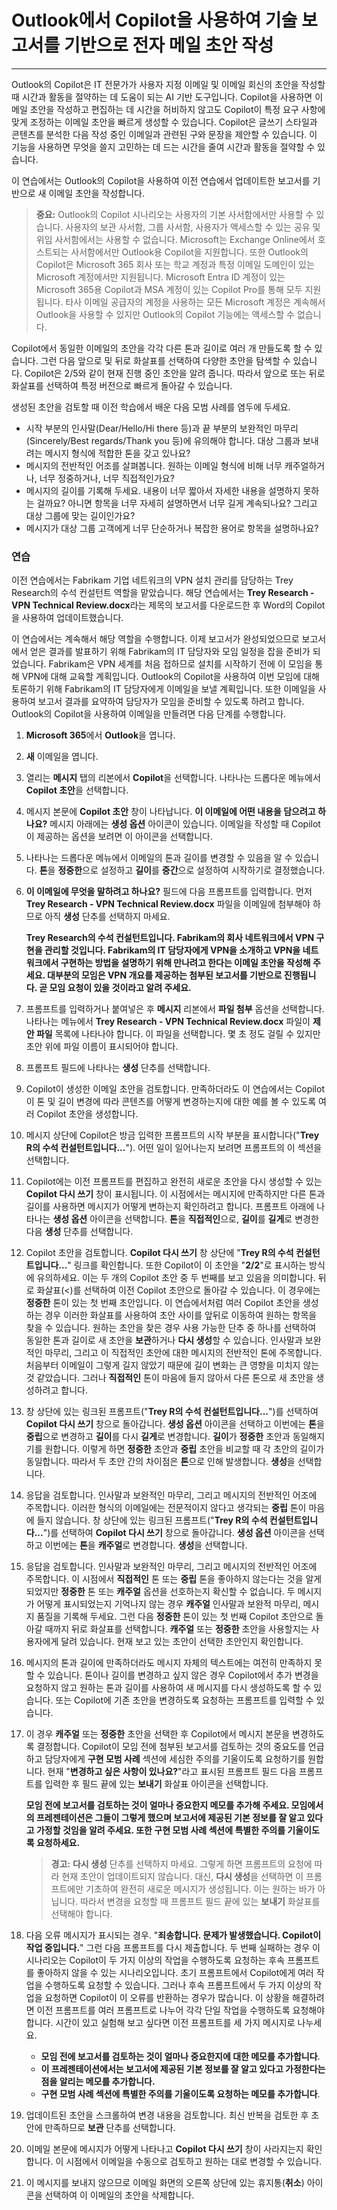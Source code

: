 
# Outlook에서 Copilot을 사용하여 기술 보고서를 기반으로 전자 메일 초안 작성
---
Outlook의 Copilot은 IT 전문가가 사용자 지정 이메일 및 이메일 회신의 초안을 작성할 때 시간과 활동을 절약하는 데 도움이 되는 AI 기반 도구입니다. Copilot을 사용하면 이메일 초안을 작성하고 편집하는 데 시간을 허비하지 않고도 Copilot이 특정 요구 사항에 맞게 조정하는 이메일 초안을 빠르게 생성할 수 있습니다. Copilot은 글쓰기 스타일과 콘텐츠를 분석한 다음 작성 중인 이메일과 관련된 구와 문장을 제안할 수 있습니다. 이 기능을 사용하면 무엇을 쓸지 고민하는 데 드는 시간을 줄여 시간과 활동을 절약할 수 있습니다.

이 연습에서는 Outlook의 Copilot을 사용하여 이전 연습에서 업데이트한 보고서를 기반으로 새 이메일 초안을 작성합니다.

> **중요:** Outlook의 Copilot 시나리오는 사용자의 기본 사서함에서만 사용할 수 있습니다. 사용자의 보관 사서함, 그룹 사서함, 사용자가 액세스할 수 있는 공유 및 위임 사서함에서는 사용할 수 없습니다. Microsoft는 Exchange Online에서 호스트되는 사서함에서만 Outlook용 Copilot을 지원합니다. 또한 Outlook의 Copilot은 Microsoft 365 회사 또는 학교 계정과 특정 이메일 도메인이 있는 Microsoft 계정에서만 지원됩니다. Microsoft Entra ID 계정이 있는 Microsoft 365용 Copilot과 MSA 계정이 있는 Copilot Pro를 통해 모두 지원됩니다. 타사 이메일 공급자의 계정을 사용하는 모든 Microsoft 계정은 계속해서 Outlook을 사용할 수 있지만 Outlook의 Copilot 기능에는 액세스할 수 없습니다.

Copilot에서 동일한 이메일의 초안을 각각 다른 톤과 길이로 여러 개 만들도록 할 수 있습니다. 그런 다음 앞으로 및 뒤로 화살표를 선택하여 다양한 초안을 탐색할 수 있습니다. Copilot은 2/5와 같이 현재 진행 중인 초안을 알려 줍니다. 따라서 앞으로 또는 뒤로 화살표를 선택하여 특정 버전으로 빠르게 돌아갈 수 있습니다.

생성된 초안을 검토할 때 이전 학습에서 배운 다음 모범 사례를 염두에 두세요.

 -  시작 부분의 인사말(Dear/Hello/Hi there 등)과 끝 부분의 보완적인 마무리(Sincerely/Best regards/Thank you 등)에 유의해야 합니다. 대상 그룹과 보내려는 메시지 형식에 적합한 톤을 갖고 있나요?
 -  메시지의 전반적인 어조를 살펴봅니다. 원하는 이메일 형식에 비해 너무 캐주얼하거나, 너무 정중하거나, 너무 직접적인가요?
 -  메시지의 길이를 기록해 두세요. 내용이 너무 짧아서 자세한 내용을 설명하지 못하는 걸까요? 아니면 항목을 너무 자세히 설명하면서 너무 길게 계속되나요? 그리고 대상 그룹에 맞는 길이인가요?
 -  메시지가 대상 그룹 고객에게 너무 단순하거나 복잡한 용어로 항목을 설명하나요?

### 연습

이전 연습에서는 Fabrikam 기업 네트워크의 VPN 설치 관리를 담당하는 Trey Research의 수석 컨설턴트 역할을 맡았습니다. 해당 연습에서는 **Trey Research - VPN Technical Review.docx**라는 제목의 보고서를 다운로드한 후 Word의 Copilot을 사용하여 업데이트했습니다.

이 연습에서는 계속해서 해당 역할을 수행합니다. 이제 보고서가 완성되었으므로 보고서에서 얻은 결과를 발표하기 위해 Fabrikam의 IT 담당자와 모임 일정을 잡을 준비가 되었습니다. Fabrikam은 VPN 세계를 처음 접하므로 설치를 시작하기 전에 이 모임을 통해 VPN에 대해 교육할 계획입니다. Outlook의 Copilot을 사용하여 이번 모임에 대해 토론하기 위해 Fabrikam의 IT 담당자에게 이메일을 보낼 계획입니다. 또한 이메일을 사용하여 보고서 결과를 요약하여 담당자가 모임을 준비할 수 있도록 하려고 합니다. Outlook의 Copilot을 사용하여 이메일을 만들려면 다음 단계를 수행합니다.

1.  **Microsoft 365**에서 **Outlook**을 엽니다.
2.  **새** 이메일을 엽니다.
3.  열리는 **메시지** 탭의 리본에서 **Copilot**을 선택합니다. 나타나는 드롭다운 메뉴에서 **Copilot 초안**을 선택합니다.
4.  메시지 본문에 **Copilot 초안** 창이 나타납니다. **이 이메일에 어떤 내용을 담으려고 하나요?** 메시지 아래에는 **생성 옵션** 아이콘이 있습니다. 이메일을 작성할 때 Copilot이 제공하는 옵션을 보려면 이 아이콘을 선택합니다.
5.  나타나는 드롭다운 메뉴에서 이메일의 톤과 길이를 변경할 수 있음을 알 수 있습니다. **톤**을 **정중한**으로 설정하고 **길이**를 **중간**으로 설정하여 시작하기로 결정했습니다.
6.  **이 이메일에 무엇을 말하려고 하나요?** 필드에 다음 프롬프트를 입력합니다. 먼저 **Trey Research - VPN Technical Review.docx** 파일을 이메일에 첨부해야 하므로 아직 **생성** 단추를 선택하지 마세요.
    
    **Trey Research의 수석 컨설턴트입니다. Fabrikam의 회사 네트워크에서 VPN 구현을 관리할 것입니다. Fabrikam의 IT 담당자에게 VPN을 소개하고 VPN을 네트워크에서 구현하는 방법을 설명하기 위해 만나려고 한다는 이메일 초안을 작성해 주세요. 대부분의 모임은 VPN 개요를 제공하는 첨부된 보고서를 기반으로 진행됩니다. 곧 모임 요청이 있을 것이라고 알려 주세요.** 
7.  프롬프트를 입력하거나 붙여넣은 후 **메시지** 리본에서 **파일 첨부** 옵션을 선택합니다. 나타나는 메뉴에서 **Trey Research - VPN Technical Review.docx** 파일이 **제안 파일** 목록에 나타나야 합니다. 이 파일을 선택합니다. 몇 초 정도 걸릴 수 있지만 초안 위에 파일 이름이 표시되어야 합니다.
8.  프롬프트 필드에 나타나는 **생성** 단추를 선택합니다.
9.  Copilot이 생성한 이메일 초안을 검토합니다. 만족하더라도 이 연습에서는 Copilot이 톤 및 길이 변경에 따라 콘텐츠를 어떻게 변경하는지에 대한 예를 볼 수 있도록 여러 Copilot 초안을 생성합니다.
10. 메시지 상단에 Copilot은 방금 입력한 프롬프트의 시작 부분을 표시합니다("**Trey R의 수석 컨설턴트입니다...**"). 어떤 일이 일어나는지 보려면 프롬프트의 이 섹션을 선택합니다.
11. Copilot에는 이전 프롬프트를 편집하고 완전히 새로운 초안을 다시 생성할 수 있는 **Copilot 다시 쓰기** 창이 표시됩니다. 이 시점에서는 메시지에 만족하지만 다른 톤과 길이를 사용하면 메시지가 어떻게 변하는지 확인하려고 합니다. 프롬프트 아래에 나타나는 **생성 옵션** 아이콘을 선택합니다. **톤**을 **직접적인**으로, **길이**를 **길게**로 변경한 다음 **생성** 단추를 선택합니다.
12. Copilot 초안을 검토합니다. **Copilot 다시 쓰기** 창 상단에 "**Trey R의 수석 컨설턴트입니다...**" 링크를 확인합니다. 또한 Copilot이 이 초안을 "**2/2**"로 표시하는 방식에 유의하세요. 이는 두 개의 Copilot 초안 중 두 번째를 보고 있음을 의미합니다. 뒤로 화살표(&lt;)를 선택하여 이전 Copilot 초안으로 돌아갈 수 있습니다. 이 경우에는 **정중한** 톤이 있는 첫 번째 초안입니다. 이 연습에서처럼 여러 Copilot 초안을 생성하는 경우 이러한 화살표를 사용하여 초안 사이를 앞뒤로 이동하여 원하는 항목을 찾을 수 있습니다. 원하는 초안을 찾은 경우 사용 가능한 단추 중 하나를 선택하여 동일한 톤과 길이로 새 초안을 **보관**하거나 **다시 생성**할 수 있습니다. 인사말과 보완적인 마무리, 그리고 이 직접적인 초안에 대한 메시지의 전반적인 톤에 주목합니다. 처음부터 이메일이 그렇게 길지 않았기 때문에 길이 변화는 큰 영향을 미치지 않는 것 같았습니다. 그러나 **직접적인** 톤이 마음에 들지 않아서 다른 톤으로 새 초안을 생성하려고 합니다.
13. 창 상단에 있는 링크된 프롬프트("**Trey R의 수석 컨설턴트입니다...**")를 선택하여 **Copilot 다시 쓰기** 창으로 돌아갑니다. **생성 옵션** 아이콘을 선택하고 이번에는 **톤**을 **중립**으로 변경하고 **길이**를 다시 **길게**로 변경합니다. **길이**가 **정중한** 초안과 동일해지기를 원합니다. 이렇게 하면 **정중한** 초안과 **중립** 초안을 비교할 때 각 초안의 길이가 동일합니다. 따라서 두 초안 간의 차이점은 **톤**으로 인해 발생합니다. **생성**을 선택합니다.
14. 응답을 검토합니다. 인사말과 보완적인 마무리, 그리고 메시지의 전반적인 어조에 주목합니다. 이러한 형식의 이메일에는 전문적이지 않다고 생각되는 **중립** 톤이 마음에 들지 않습니다. 창 상단에 있는 링크된 프롬프트("**Trey R의 수석 컨설턴트입니다...**")를 선택하여 **Copilot 다시 쓰기** 창으로 돌아갑니다. **생성 옵션** 아이콘을 선택하고 이번에는 **톤**을 **캐주얼**로 변경합니다. **생성**을 선택합니다.
15. 응답을 검토합니다. 인사말과 보완적인 마무리, 그리고 메시지의 전반적인 어조에 주목합니다. 이 시점에서 **직접적인** 톤 또는 **중립** 톤을 좋아하지 않는다는 것을 알게 되었지만 **정중한** 톤 또는 **캐주얼** 옵션을 선호하는지 확신할 수 없습니다. 두 메시지가 어떻게 표시되었는지 기억나지 않는 경우 **캐주얼** 인사말과 보완적 마무리, 메시지 품질을 기록해 두세요. 그런 다음 **정중한** 톤이 있는 첫 번째 Copilot 초안으로 돌아갈 때까지 뒤로 화살표를 선택합니다. **캐주얼** 또는 **정중한** 초안을 사용할지는 사용자에게 달려 있습니다. 현재 보고 있는 초안이 선택한 초안인지 확인합니다.
16. 메시지의 톤과 길이에 만족하더라도 메시지 자체의 텍스트에는 여전히 만족하지 못할 수 있습니다. 톤이나 길이를 변경하고 싶지 않은 경우 Copilot에서 추가 변경을 요청하지 않고 원하는 톤과 길이를 사용하여 새 메시지를 다시 생성하도록 할 수 있습니다. 또는 Copilot에 기존 초안을 변경하도록 요청하는 프롬프트를 입력할 수 있습니다.
17. 이 경우 **캐주얼** 또는 **정중한** 초안을 선택한 후 Copilot에서 메시지 본문을 변경하도록 결정합니다. Copilot이 모임 전에 첨부된 보고서를 검토하는 것의 중요도를 언급하고 담당자에게 **구현 모범 사례** 섹션에 세심한 주의를 기울이도록 요청하기를 원합니다. 현재 "**변경하고 싶은 사항이 있나요?**"라고 표시된 프롬프트 필드 다음 프롬프트를 입력한 후 필드 끝에 있는 **보내기** 화살표 아이콘을 선택합니다.
    
    **모임 전에 보고서를 검토하는 것이 얼마나 중요한지 메모를 추가해 주세요. 모임에서의 프레젠테이션은 그들이 그렇게 했으며 보고서에 제공된 기본 정보를 잘 알고 있다고 가정할 것임을 알려 주세요. 또한 구현 모범 사례 섹션에 특별한 주의를 기울이도록 요청하세요.**
    
    > **경고:** **다시 생성** 단추를 선택하지 마세요. 그렇게 하면 프롬프트의 요청에 따라 현재 초안이 업데이트되지 않습니다. 대신, **다시 생성**을 선택하면 이 프롬프트에만 기초하여 완전히 새로운 메시지가 생성됩니다. 이는 원하는 바가 아닙니다. 따라서 변경을 요청할 때 프롬프트 필드 끝에 있는 **보내기** 화살표를 선택해야 합니다.
18. 다음 오류 메시지가 표시되는 경우. "**죄송합니다. 문제가 발생했습니다. Copilot이 작업 중입니다.**" 그런 다음 프롬프트를 다시 제출합니다. 두 번째 실패하는 경우 이 시나리오는 Copilot이 두 가지 이상의 작업을 수행하도록 요청하는 후속 프롬프트를 좋아하지 않을 수 있는 시나리오입니다. 초기 프롬프트에서 Copilot에게 여러 작업을 수행하도록 요청할 수 있습니다. 그러나 후속 프롬프트에서 두 가지 이상의 작업을 요청하면 Copilot이 이 오류를 반환하는 경우가 많습니다. 이 상황을 해결하려면 이전 프롬프트를 여러 프롬프트로 나누어 각각 단일 작업을 수행하도록 요청해야 합니다. 시간이 있고 실험해 보고 싶다면 이전 프롬프트를 세 가지 메시지로 나누세요.
     -  **모임 전에 보고서를 검토하는 것이 얼마나 중요한지에 대한 메모를 추가합니다**.
     -  **이 프레젠테이션에서는 보고서에 제공된 기본 정보를 잘 알고 있다고 가정한다는 점을 알리는 메모를 추가합니다.**
     -  **구현 모범 사례 섹션에 특별한 주의를 기울이도록 요청하는 메모를 추가합니다**.
19. 업데이트된 초안을 스크롤하여 변경 내용을 검토합니다. 최신 반복을 검토한 후 초안에 만족하므로 **보관** 단추를 선택합니다.
20. 이메일 본문에 메시지가 어떻게 나타나고 **Copilot 다시 쓰기** 창이 사라지는지 확인합니다. 이 시점에서 이메일을 수동으로 검토하고 원하는 대로 변경할 수 있습니다.
21. 이 메시지를 보내지 않으므로 이메일 화면의 오른쪽 상단에 있는 휴지통(**취소**) 아이콘을 선택하여 이 이메일의 초안을 삭제합니다.
